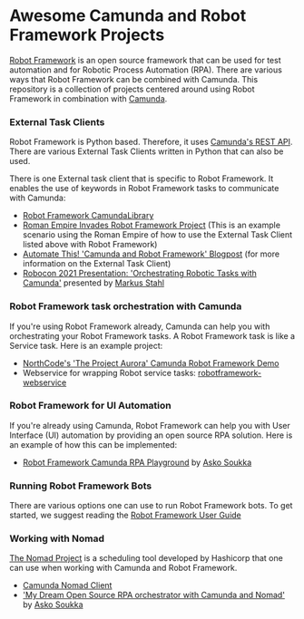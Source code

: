 # Awesome Camunda and Robot Framework Projects
 [Robot Framework](https://robotframework.org/) is an open source framework that can be used for test automation and for Robotic Process Automation (RPA). There are various ways that Robot Framework can be combined with Camunda. This repository is a collection of projects centered around using Robot Framework in combination with [Camunda](https://camunda.com/). 

### External Task Clients
Robot Framework is Python based. Therefore, it uses [Camunda's REST API](https://docs.camunda.org/manual/7.15/reference/rest/). There are various External Task Clients written in Python that can also be used. 

There is one External task client that is specific to Robot Framework. It enables the use of keywords in Robot Framework tasks to communicate with Camunda: 
 - [Robot Framework CamundaLibrary](https://github.com/MarketSquare/robotframework-camunda)
 - [Roman Empire Invades Robot Framework Project](https://gitlab.com/noordsestern/camunda-invade-example) (This is an example scenario using the Roman Empire of how to use the External Task Client listed above with Robot Framework)
 - [Automate This! 'Camunda and Robot Framework' Blogpost](https://www.postadress-techblog.de/post/camunda-robot-framework) (for more information on the External Task Client)
 - [Robocon 2021 Presentation: 'Orchestrating Robotic Tasks with Camunda'](https://robocon.io/#robotframework-camunda-library:-orchestrating-robotic-tasks-with-camunda) presented by [Markus Stahl](https://gitlab.com/noordsestern)


### Robot Framework task orchestration with Camunda

If you're using Robot Framework already, Camunda can help you with orchestrating your Robot Framework tasks. A Robot Framework task is like a Service task.  Here is an example project:

 - [NorthCode's 'The Project Aurora' Camunda Robot Framework Demo](https://github.com/TheProjectAurora/camunda-robotframework-demo/)
 - Webservice for wrapping Robot service tasks: [robotframework-webservice](https://github.com/postadress/robotframework-webservice)

 
### Robot Framework for UI Automation

If you're already using Camunda, Robot Framework can help you with User Interface (UI) automation by providing an open source RPA solution. Here is an example of how this can be implemented:
- [Robot Framework Camunda RPA Playground](https://gitlab.com/atsoukka/robot-rpa-playground/) by [Asko Soukka](https://datakurre.pandala.org/)
 
### Running Robot Framework Bots
There are various options one can use to run Robot Framework bots. To get started, we suggest reading the [Robot Framework User Guide](https://robotframework.org/robotframework/latest/RobotFrameworkUserGuide.html)

### Working with Nomad

[The Nomad Project](https://www.nomadproject.io/docs/internals/scheduling/scheduling) is a scheduling tool developed by Hashicorp that one can use when working with Camunda and Robot Framework. 

- [Camunda Nomad Client](https://gitlab.com/vasara-bpm/camunda-nomad-client/)
- ['My Dream Open Source RPA orchestrator with Camunda and Nomad'](https://datakurre.pandala.org/2021/04/camunda-nomad-robotframework-rpa/) by [Asko Soukka](https://datakurre.pandala.org/)


